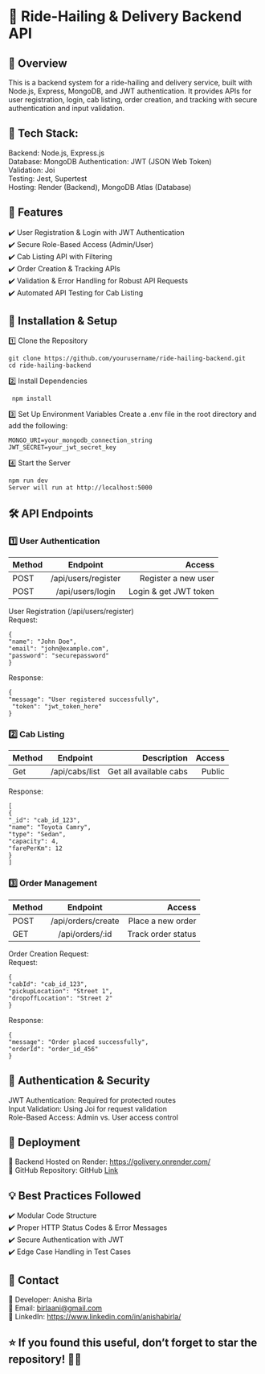 # 🚖 Ride-Hailing & Delivery Backend API

## 📌 Overview  
This is a backend system for a ride-hailing and delivery service, built with Node.js, Express, MongoDB, and JWT authentication. It provides APIs for user registration, login, cab listing, order creation, and tracking with secure authentication and input validation.

## 🔹 Tech Stack:  
Backend: Node.js, Express.js  
Database: MongoDB
Authentication: JWT (JSON Web Token)  
Validation: Joi  
Testing: Jest, Supertest  
Hosting: Render (Backend), MongoDB Atlas (Database)  

## 🚀 Features  
✔️ User Registration & Login with JWT Authentication  
✔️ Secure Role-Based Access (Admin/User)  
✔️ Cab Listing API with Filtering  
✔️ Order Creation & Tracking APIs  
✔️ Validation & Error Handling for Robust API Requests  
✔️ Automated API Testing for Cab Listing  

## 🔧 Installation & Setup

1️⃣ Clone the Repository

    git clone https://github.com/yourusername/ride-hailing-backend.git
    cd ride-hailing-backend

2️⃣ Install Dependencies

     npm install
3️⃣ Set Up Environment Variables
Create a .env file in the root directory and add the following:
 
    MONGO_URI=your_mongodb_connection_string
    JWT_SECRET=your_jwt_secret_key
    
4️⃣ Start the Server
           
    npm run dev
    Server will run at http://localhost:5000  

## 🛠️ API Endpoints
### 1️⃣ User Authentication  

|    Method     | Endpoint           | Access  |
| ------------- |:-------------:| -----:|
| POST      | /api/users/register| Register a new user| Public |
| POST      |	/api/users/login |   	Login & get JWT token	 | PUBLIC |  

User Registration (/api/users/register)  
Request:  

    {
    "name": "John Doe",
    "email": "john@example.com",
    "password": "securepassword"
    }
Response:   

    {
    "message": "User registered successfully",
     "token": "jwt_token_here"
    }

### 2️⃣ Cab Listing
|    Method     | Endpoint    | Description       | Access  |
| ------------- |:-------------:| -----:|-----: |
| 	Get     | 	/api/cabs/list| 	Get all available cabs| Public |

Response:   

    [
    {
    "_id": "cab_id_123",
    "name": "Toyota Camry",
    "type": "Sedan",
    "capacity": 4,
    "farePerKm": 12
    }
    ]


### 3️⃣ Order Management  

|    Method     | Endpoint           | Access  |
| ------------- |:-------------:| -----:|
| POST      | /api/orders/create| Place a new order	 | Authenticated |
| GET      | /api/orders/:id	     |   Track order status	 | Authenticatedn |

Order Creation Request:    
Request:  

    {
    "cabId": "cab_id_123",
    "pickupLocation": "Street 1",
    "dropoffLocation": "Street 2"
    }
Response:   

    {
    "message": "Order placed successfully",
    "orderId": "order_id_456"
    }
    
 ## 🔐 Authentication & Security  
JWT Authentication: Required for protected routes  
Input Validation: Using Joi for request validation  
Role-Based Access: Admin vs. User access control  

## 📡 Deployment  
🔹 Backend Hosted on Render: https://golivery.onrender.com/  
🔹 GitHub Repository: GitHub [Link](https://github.com/Anisha2123/GoLivery-)

## 💡 Best Practices Followed  
✔️ Modular Code Structure  
✔️ Proper HTTP Status Codes & Error Messages  
✔️ Secure Authentication with JWT  
✔️ Edge Case Handling in Test Cases  

## 📩 Contact  
🔹 Developer: Anisha Birla  
🔹 Email: birlaani@gmail.com  
🔹 LinkedIn: https://www.linkedin.com/in/anishabirla/

## ⭐ If you found this useful, don’t forget to star the repository! 🚀✨
